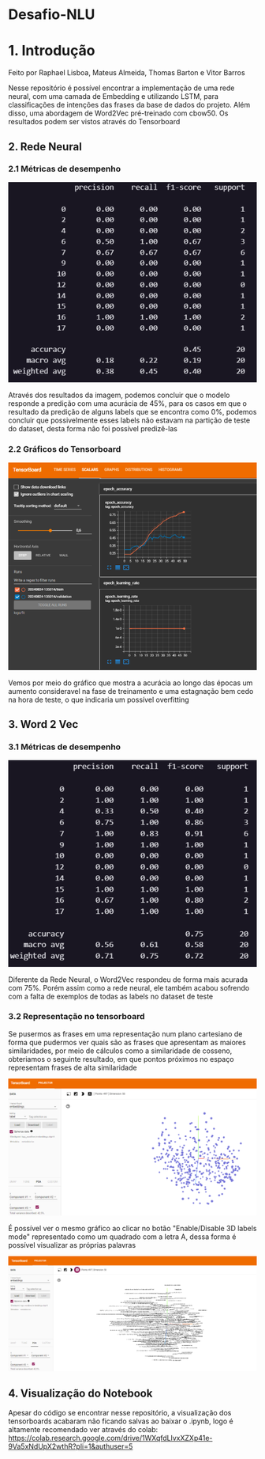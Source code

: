 # Desafio-NLU

# 1. Introdução

Feito por Raphael Lisboa, Mateus Almeida, Thomas Barton e Vitor Barros

Nesse repositório é possível encontrar a implementação de uma rede neural, com uma camada de Embedding e utilizando LSTM, para classificações de intenções das frases da base de dados do projeto. Além disso, uma abordagem de Word2Vec pré-treinado com cbow50. Os resultados podem ser vistos através do Tensorboard

## 2. Rede Neural

### 2.1 Métricas de desempenho

![Métricas para Rede Neural](img/desafio_nlu_rn.png)

Através dos resultados da imagem, podemos concluir que o modelo responde a predição com uma acurácia de 45%, para os casos em que o resultado da predição de alguns labels que se encontra como 0%, podemos concluir que possivelmente esses labels não estavam na partição de teste do dataset, desta forma não foi possível predizê-las

### 2.2 Gráficos do Tensorboard

![Gráficos de desempenho da Rede Neural](img/desafio_nlu_rn_graficos.png)

Vemos por meio do gráfico que mostra a acurácia ao longo das épocas um aumento consideravel na fase de treinamento e uma estagnação bem cedo na hora de teste, o que indicaria um possível overfitting

## 3. Word 2 Vec

### 3.1 Métricas de desempenho

![Métricas para o Word2Vec](img/desafio_nlu_word2vec.png)

Diferente da Rede Neural, o Word2Vec respondeu de forma mais acurada com 75%. Porém assim como a rede neural, ele também acabou sofrendo com a falta de exemplos de todas as labels no dataset de teste

### 3.2 Representação no tensorboard

Se pusermos as frases em uma representação num plano cartesiano de forma que pudermos ver quais são as frases que apresentam as maiores similaridades, por meio de cálculos como a similaridade de cosseno, obteriamos o seguinte resultado, em que pontos próximos no espaço representam frases de alta similaridade

![Tensorboard Word2Vec](img/desafio_nlu_word2vec_grafico_pontos.png)

É possível ver o mesmo gráfico ao clicar no botão "Enable/Disable 3D labels mode" representado como um quadrado com a letra A, dessa forma é possível visualizar as próprias palavras

![Tensorboard com palavras Word2Vec](img/desafio_nlu_word2vec_grafico_palavras.png)

## 4. Visualização do Notebook

Apesar do código se encontrar nesse repositório, a visualização dos tensorboards acabaram não ficando salvas ao baixar o .ipynb, logo é altamente recomendado ver através do colab: https://colab.research.google.com/drive/1WXqfdLlvxXZXp41e-9Va5xNdUpX2wthR?pli=1&authuser=5